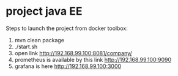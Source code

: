 # project java EE

Steps to launch the project from docker toolbox:
1. mvn clean package
2. ./start.sh
3. open link http://192.168.99.100:8081/company/
4. prometheus is available by this link http://192.168.99.100:9090
5. grafana is here http://192.168.99.100:3000
